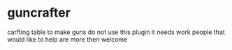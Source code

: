 # guncrafter
carfting table to make guns
do not use this plugin it needs work
people that would like to help are more then welcome
